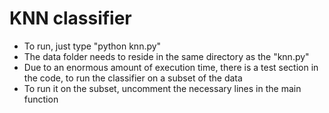 # KNN classifier
- To run, just type "python knn.py"
- The data folder needs to reside in the same directory as the "knn.py"
- Due to an enormous amount of execution time, there is a test section in the code, to run the classifier on a subset of the data
- To run it on the subset, uncomment the necessary lines in the main function
